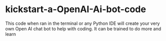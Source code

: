 # kickstart-a-OpenAI-Ai-bot-code
This code when ran in the terminal or any Python IDE will create your very own Open AI chat bot to help with coding. It can be trained to do more and learn

